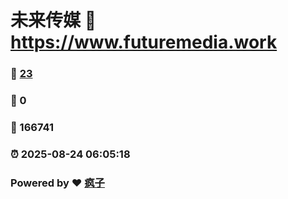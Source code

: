 # 未来传媒 :link: https://www.futuremedia.work 
### :page_facing_up: [23](https://www.futuremedia.work/tag.html) 
### :speech_balloon: 0 
### :hibiscus: 166741 
### :alarm_clock: 2025-08-24 06:05:18 
### Powered by :heart: [疯子](https://github.com/granthuang999/Gmeek)

